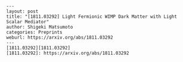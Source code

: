     ---
    layout: post
    title: "[1811.03292] Light Fermionic WIMP Dark Matter with Light Scalar Mediator"
    author: Shigeki Matsumoto
    categories: Preprints
    weburl: https://arxiv.org/abs/1811.03292
    ---
    [1811.03292][1811.03292]
    [1811.03292]: https://arxiv.org/abs/1811.03292
